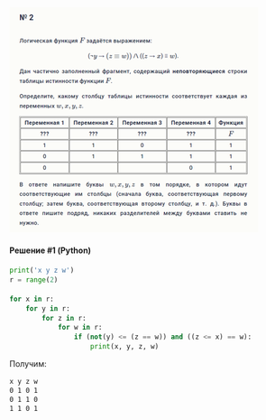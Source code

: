 ![](/repofiles/12022022_2.png)

#### Решение #1 (Python)
```python
print('x y z w')
r = range(2)

for x in r:
    for y in r:
        for z in r:
            for w in r:
                if (not(y) <= (z == w)) and ((z <= x) == w):
                    print(x, y, z, w)
```

Получим:
```
x y z w
0 1 0 1
0 1 1 0
1 1 0 1
```
